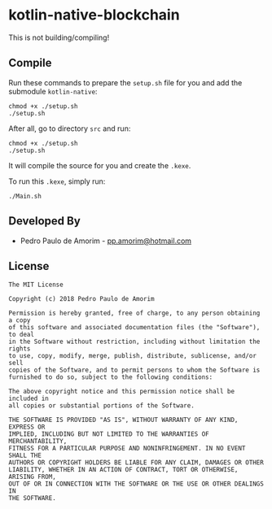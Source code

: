 # kotlin-native-blockchain

This is not building/compiling!

Compile
--------

Run these commands to prepare the `setup.sh` file for you and add the submodule `kotlin-native`:

    chmod +x ./setup.sh
    ./setup.sh

After all, go to directory `src` and run:

    chmod +x ./setup.sh
    ./setup.sh

It will compile the source for you and create the `.kexe`.

To run this `.kexe`, simply run:

    ./Main.sh

Developed By
------------

* Pedro Paulo de Amorim - <pp.amorim@hotmail.com>

License
-------

    The MIT License

    Copyright (c) 2018 Pedro Paulo de Amorim

    Permission is hereby granted, free of charge, to any person obtaining a copy
    of this software and associated documentation files (the "Software"), to deal
    in the Software without restriction, including without limitation the rights
    to use, copy, modify, merge, publish, distribute, sublicense, and/or sell
    copies of the Software, and to permit persons to whom the Software is
    furnished to do so, subject to the following conditions:

    The above copyright notice and this permission notice shall be included in
    all copies or substantial portions of the Software.

    THE SOFTWARE IS PROVIDED "AS IS", WITHOUT WARRANTY OF ANY KIND, EXPRESS OR
    IMPLIED, INCLUDING BUT NOT LIMITED TO THE WARRANTIES OF MERCHANTABILITY,
    FITNESS FOR A PARTICULAR PURPOSE AND NONINFRINGEMENT. IN NO EVENT SHALL THE
    AUTHORS OR COPYRIGHT HOLDERS BE LIABLE FOR ANY CLAIM, DAMAGES OR OTHER
    LIABILITY, WHETHER IN AN ACTION OF CONTRACT, TORT OR OTHERWISE, ARISING FROM,
    OUT OF OR IN CONNECTION WITH THE SOFTWARE OR THE USE OR OTHER DEALINGS IN
    THE SOFTWARE.

